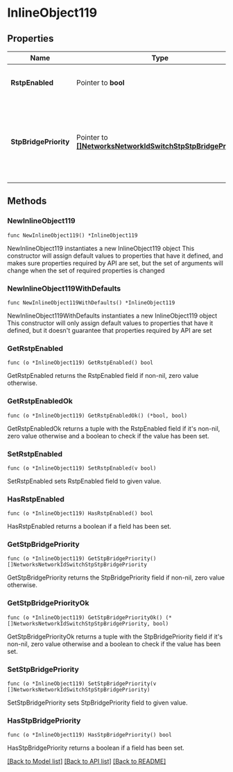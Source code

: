 # InlineObject119

## Properties

Name | Type | Description | Notes
------------ | ------------- | ------------- | -------------
**RstpEnabled** | Pointer to **bool** | The spanning tree protocol status in network | [optional] 
**StpBridgePriority** | Pointer to [**[]NetworksNetworkIdSwitchStpStpBridgePriority**](NetworksNetworkIdSwitchStpStpBridgePriority.md) | STP bridge priority for switches/stacks or switch profiles. An empty array will clear the STP bridge priority settings. | [optional] 

## Methods

### NewInlineObject119

`func NewInlineObject119() *InlineObject119`

NewInlineObject119 instantiates a new InlineObject119 object
This constructor will assign default values to properties that have it defined,
and makes sure properties required by API are set, but the set of arguments
will change when the set of required properties is changed

### NewInlineObject119WithDefaults

`func NewInlineObject119WithDefaults() *InlineObject119`

NewInlineObject119WithDefaults instantiates a new InlineObject119 object
This constructor will only assign default values to properties that have it defined,
but it doesn't guarantee that properties required by API are set

### GetRstpEnabled

`func (o *InlineObject119) GetRstpEnabled() bool`

GetRstpEnabled returns the RstpEnabled field if non-nil, zero value otherwise.

### GetRstpEnabledOk

`func (o *InlineObject119) GetRstpEnabledOk() (*bool, bool)`

GetRstpEnabledOk returns a tuple with the RstpEnabled field if it's non-nil, zero value otherwise
and a boolean to check if the value has been set.

### SetRstpEnabled

`func (o *InlineObject119) SetRstpEnabled(v bool)`

SetRstpEnabled sets RstpEnabled field to given value.

### HasRstpEnabled

`func (o *InlineObject119) HasRstpEnabled() bool`

HasRstpEnabled returns a boolean if a field has been set.

### GetStpBridgePriority

`func (o *InlineObject119) GetStpBridgePriority() []NetworksNetworkIdSwitchStpStpBridgePriority`

GetStpBridgePriority returns the StpBridgePriority field if non-nil, zero value otherwise.

### GetStpBridgePriorityOk

`func (o *InlineObject119) GetStpBridgePriorityOk() (*[]NetworksNetworkIdSwitchStpStpBridgePriority, bool)`

GetStpBridgePriorityOk returns a tuple with the StpBridgePriority field if it's non-nil, zero value otherwise
and a boolean to check if the value has been set.

### SetStpBridgePriority

`func (o *InlineObject119) SetStpBridgePriority(v []NetworksNetworkIdSwitchStpStpBridgePriority)`

SetStpBridgePriority sets StpBridgePriority field to given value.

### HasStpBridgePriority

`func (o *InlineObject119) HasStpBridgePriority() bool`

HasStpBridgePriority returns a boolean if a field has been set.


[[Back to Model list]](../README.md#documentation-for-models) [[Back to API list]](../README.md#documentation-for-api-endpoints) [[Back to README]](../README.md)


